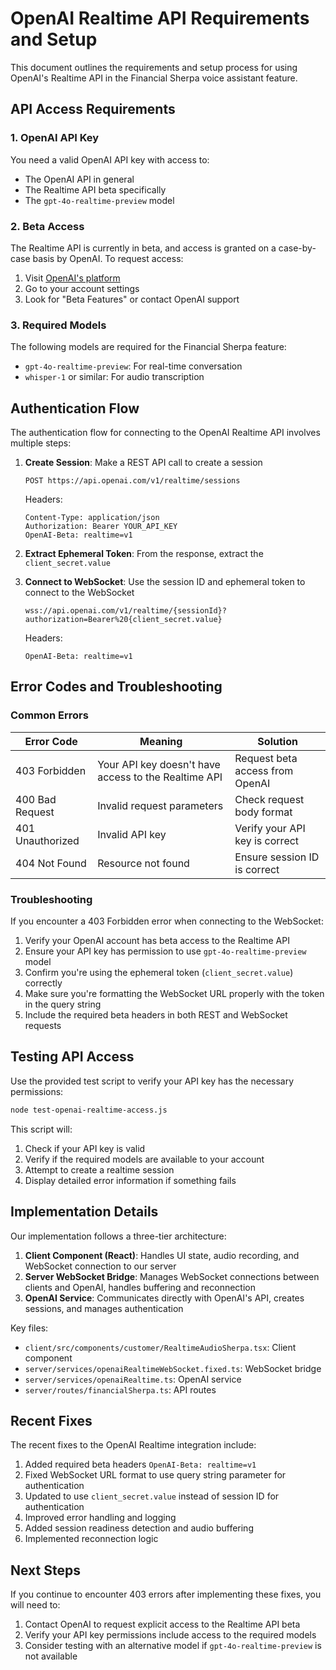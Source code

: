 # OpenAI Realtime API Requirements and Setup

This document outlines the requirements and setup process for using OpenAI's Realtime API in the Financial Sherpa voice assistant feature.

## API Access Requirements

### 1. OpenAI API Key

You need a valid OpenAI API key with access to:
- The OpenAI API in general
- The Realtime API beta specifically 
- The `gpt-4o-realtime-preview` model

### 2. Beta Access

The Realtime API is currently in beta, and access is granted on a case-by-case basis by OpenAI. To request access:

1. Visit [OpenAI's platform](https://platform.openai.com/)
2. Go to your account settings
3. Look for "Beta Features" or contact OpenAI support

### 3. Required Models

The following models are required for the Financial Sherpa feature:
- `gpt-4o-realtime-preview`: For real-time conversation
- `whisper-1` or similar: For audio transcription

## Authentication Flow

The authentication flow for connecting to the OpenAI Realtime API involves multiple steps:

1. **Create Session**: Make a REST API call to create a session
   ```
   POST https://api.openai.com/v1/realtime/sessions
   ```
   
   Headers:
   ```
   Content-Type: application/json
   Authorization: Bearer YOUR_API_KEY
   OpenAI-Beta: realtime=v1
   ```

2. **Extract Ephemeral Token**: From the response, extract the `client_secret.value`

3. **Connect to WebSocket**: Use the session ID and ephemeral token to connect to the WebSocket
   ```
   wss://api.openai.com/v1/realtime/{sessionId}?authorization=Bearer%20{client_secret.value}
   ```

   Headers:
   ```
   OpenAI-Beta: realtime=v1
   ```

## Error Codes and Troubleshooting

### Common Errors

| Error Code | Meaning | Solution |
|------------|---------|----------|
| 403 Forbidden | Your API key doesn't have access to the Realtime API | Request beta access from OpenAI |
| 400 Bad Request | Invalid request parameters | Check request body format |
| 401 Unauthorized | Invalid API key | Verify your API key is correct |
| 404 Not Found | Resource not found | Ensure session ID is correct |

### Troubleshooting

If you encounter a 403 Forbidden error when connecting to the WebSocket:

1. Verify your OpenAI account has beta access to the Realtime API
2. Ensure your API key has permission to use `gpt-4o-realtime-preview` model
3. Confirm you're using the ephemeral token (`client_secret.value`) correctly
4. Make sure you're formatting the WebSocket URL properly with the token in the query string
5. Include the required beta headers in both REST and WebSocket requests

## Testing API Access

Use the provided test script to verify your API key has the necessary permissions:

```bash
node test-openai-realtime-access.js
```

This script will:
1. Check if your API key is valid
2. Verify if the required models are available to your account
3. Attempt to create a realtime session
4. Display detailed error information if something fails

## Implementation Details

Our implementation follows a three-tier architecture:

1. **Client Component (React)**: Handles UI state, audio recording, and WebSocket connection to our server
2. **Server WebSocket Bridge**: Manages WebSocket connections between clients and OpenAI, handles buffering and reconnection
3. **OpenAI Service**: Communicates directly with OpenAI's API, creates sessions, and manages authentication

Key files:
- `client/src/components/customer/RealtimeAudioSherpa.tsx`: Client component
- `server/services/openaiRealtimeWebSocket.fixed.ts`: WebSocket bridge
- `server/services/openaiRealtime.ts`: OpenAI service
- `server/routes/financialSherpa.ts`: API routes

## Recent Fixes

The recent fixes to the OpenAI Realtime integration include:

1. Added required beta headers `OpenAI-Beta: realtime=v1`
2. Fixed WebSocket URL format to use query string parameter for authentication
3. Updated to use `client_secret.value` instead of session ID for authentication
4. Improved error handling and logging
5. Added session readiness detection and audio buffering
6. Implemented reconnection logic

## Next Steps

If you continue to encounter 403 errors after implementing these fixes, you will need to:

1. Contact OpenAI to request explicit access to the Realtime API beta
2. Verify your API key permissions include access to the required models
3. Consider testing with an alternative model if `gpt-4o-realtime-preview` is not available